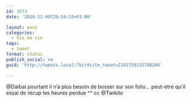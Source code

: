 ```yaml
---
id: 1573
date: '2010-11-09T20:54:33+01:00'

layout: post
categories:
  - Vis ma vie
tags:
  - tweet
format: status
publish_social: no
guid: 'http://tweets.local/?birdsite_tweet=2101759115788288'

---
```


@Daibai pourtant il n’a plus besoin de bosser sur son folio… peut-etre qu’il essai de récup les heures perdue ^^ cc @Twikito